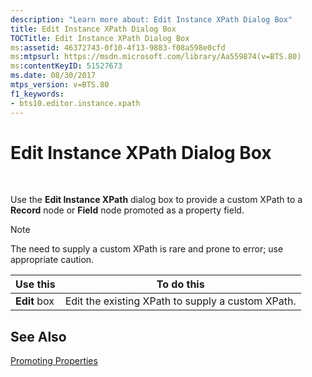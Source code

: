 ```yaml
---
description: "Learn more about: Edit Instance XPath Dialog Box"
title: Edit Instance XPath Dialog Box
TOCTitle: Edit Instance XPath Dialog Box
ms:assetid: 46372743-0f10-4f13-9883-f08a598e0cfd
ms:mtpsurl: https://msdn.microsoft.com/library/Aa559874(v=BTS.80)
ms:contentKeyID: 51527673
ms.date: 08/30/2017
mtps_version: v=BTS.80
f1_keywords:
- bts10.editor.instance.xpath
---
```


# Edit Instance XPath Dialog Box

 

Use the **Edit Instance XPath** dialog box to provide a custom XPath to a **Record** node or **Field** node promoted as a property field.


> [!NOTE]
> <P>The need to supply a custom XPath is rare and prone to error; use appropriate caution.</P>



<table>
<thead>
<tr class="header">
<th>Use this</th>
<th>To do this</th>
</tr>
</thead>
<tbody>
<tr class="odd">
<td><strong>Edit</strong> box</td>
<td>Edit the existing XPath to supply a custom XPath.</td>
</tr>
</tbody>
</table>


## See Also

[Promoting Properties](https://msdn.microsoft.com/library/aa561535\(v=bts.80\))

